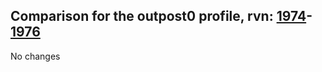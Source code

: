 ## Comparison for the outpost0 profile, rvn: [1974](https://github.com/PRO100KatYT/FortniteProfileRevisions/tree/main/profiles/outpost0/1974%20outpost0.json)-[1976](https://github.com/PRO100KatYT/FortniteProfileRevisions/tree/main/profiles/outpost0/1976%20outpost0.json)

No changes
